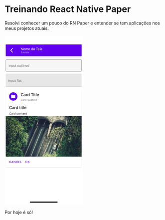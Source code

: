 # Treinando React Native Paper

Resolvi conhecer um pouco do RN Paper e entender se tem aplicações nos meus projetos atuais.

<div>
  <img src="https://github.com/JereLima/rnpaper/blob/master/screen.png" alt="splash" width="250"/>
</div>

Por hoje é só!
